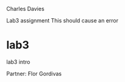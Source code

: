 Charles Davies

Lab3 assignment
This  should cause an error
# lab3
lab3 intro

Partner: Flor Gordivas 
